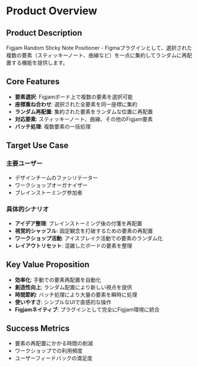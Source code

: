 # Product Overview

## Product Description
Figjam Random Sticky Note Positioner - Figmaプラグインとして、選択された複数の要素（スティッキーノート、曲線など）を一点に集約してランダムに再配置する機能を提供します。

## Core Features
- **要素選択**: Figjamボード上で複数の要素を選択可能
- **座標重ね合わせ**: 選択された全要素を同一座標に集約
- **ランダム再配置**: 集約された要素をランダムな位置に再配置
- **対応要素**: スティッキーノート、曲線、その他のFigjam要素
- **バッチ処理**: 複数要素の一括処理

## Target Use Case
### 主要ユーザー
- デザインチームのファシリテーター
- ワークショップオーガナイザー
- ブレインストーミング参加者

### 具体的シナリオ
- **アイデア整理**: ブレインストーミング後の付箋を再配置
- **視覚的シャッフル**: 固定観念を打破するための要素の再配置
- **ワークショップ活動**: アイスブレイク活動での要素のランダム化
- **レイアウトリセット**: 混雑したボードの要素を整理

## Key Value Proposition
- **効率化**: 手動での要素再配置を自動化
- **創造性向上**: ランダム配置により新しい視点を提供
- **時間節約**: バッチ処理により大量の要素を瞬時に処理
- **使いやすさ**: シンプルなUIで直感的な操作
- **Figjamネイティブ**: プラグインとして完全にFigjam環境に統合

## Success Metrics
- 要素の再配置にかかる時間の削減
- ワークショップでの利用頻度
- ユーザーフィードバックの満足度